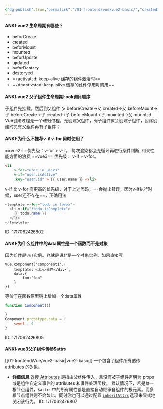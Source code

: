 ```yaml
---
{"dg-publish":true,"permalink":"/01-frontend/vue/vue2-basic/","created":"2024-09-18T14:20:17.915+08:00","updated":"2024-06-04T10:17:25.000+08:00"}
---
```



#### ANKI-vue2 生命周期有哪些？
+ beforCreate
+ created
+ beforMount
+ mounted
+ beforUpdate
+ updated
+ beforDestory
+ destoryed
+ ==activated: keep-alive 缓存的组件激活时==
+ ==deactivated: keep-alive 缓存的组件停用时调用==
<!--ID: 1710296155862-->


#### ANKI-vue2 父子组件生命周期hook调用顺序
子组件先挂载，然后到父组件
父 beforeCreate->父 created->父 beforeMount->子 beforeCreate->子 created->子 beforeMount->子 mounted->父 mounted
Vue创建过程是一个递归过程，先创建父组件，有子组件就会创建子组件，因此创建时先有父组件再有子组件；
<!--ID: 1710296155867-->

#### ANKI-为什么不推荐v-if v-for 同时使用？
==vue2==
优先级：v-for > v-if。 
每次渲染都会先循环再进行条件判断, 带来性能方面的浪费
==vue3==
优先级： v-if > v-for。 
```html
<li 
	v-for="user in users" 
	v-if="user.isActive" 
	:key="user.id" > {{ user.name }} </li>
```
v-if 比 v-for 有更高的优先级，对于上述代码，==会抛出错误，因为v-if执行时候，user还不存在==，正确用法
```java
<template v-for="todo in todos">
  <li v-if="!todo.isComplete">
    {{ todo.name }}
  </li>
</template>
```
ID: 1717062426802


#### ANKI-为什么组件中的data属性是一个函数而不是对象
因为组件是vue实例。也就是说他是一个对象实例。如果直接写
```vue
Vue.component('component1',{
    template:`<div>组件</div>`,
    data:{
        foo:"foo"
    }
})
```
等价于在函数原型链上增加一个data属性
```js
function Component(){
 
}
Component.prototype.data = {
	count : 0
}
```
ID: 1717062426805


#### ANKI-vue3父子组件传参$attrs
[[01-frontend/Vue/vue2-basic\|vue2-basic]]
一个包含了组件所有透传 attributes 的对象。
- **详细信息**
    [透传 Attributes](https://cn.vuejs.org/guide/components/attrs.html) 是指由父组件传入，且没有被子组件声明为 props 或是组件自定义事件的 attributes 和事件处理函数。
    默认情况下，若是单一根节点组件，`$attrs` 中的所有属性都是直接自动继承自组件的根元素。而多根节点组件则不会如此，同时你也可以通过配置 [`inheritAttrs`](https://cn.vuejs.org/api/options-misc.html#inheritattrs) 选项来显式地关闭该行为。
ID: 1717062426807

